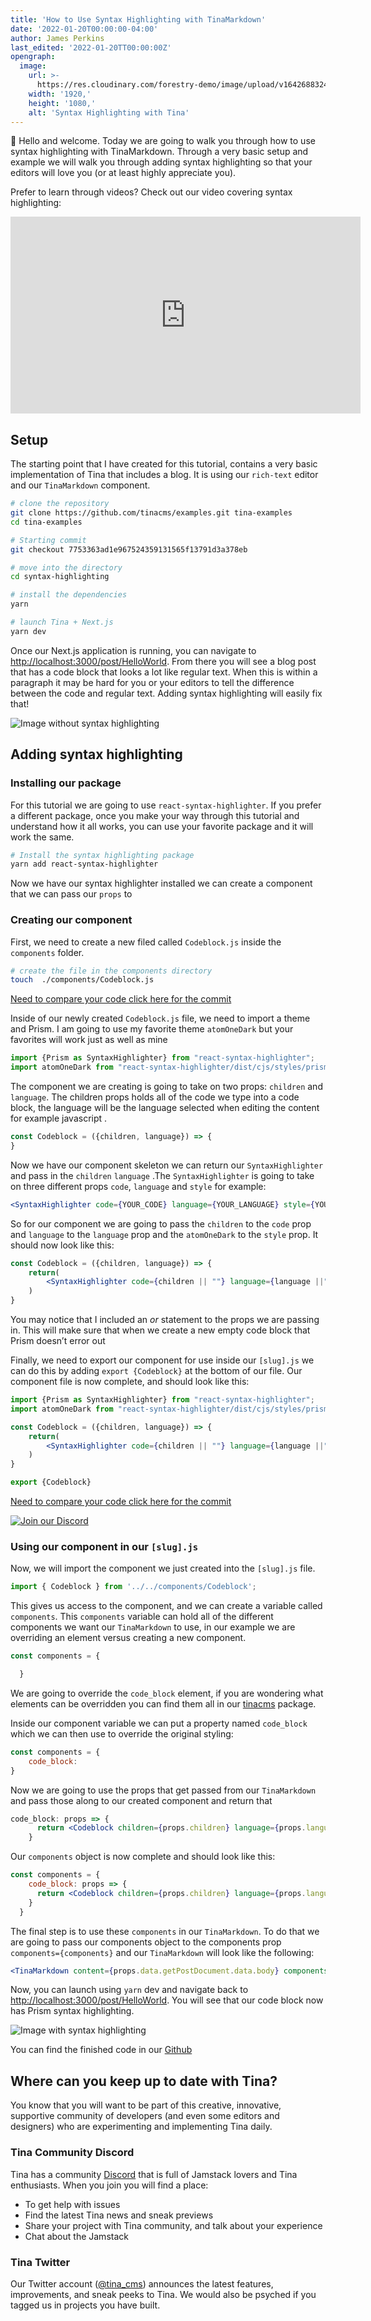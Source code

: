 ```yaml
---
title: 'How to Use Syntax Highlighting with TinaMarkdown'
date: '2022-01-20T00:00:00-04:00'
author: James Perkins
last_edited: '2022-01-20TT00:00:00Z'
opengraph:
  image:
    url: >-
      https://res.cloudinary.com/forestry-demo/image/upload/v1642688324/blog-media/syntax-highlighting-with-tina/syntax-highlight-cover.png
    width: '1920,'
    height: '1080,'
    alt: 'Syntax Highlighting with Tina'
---
```


👋 Hello and welcome. Today we are going to walk you through how to use syntax highlighting with TinaMarkdown. Through a very basic setup and example we will walk you through adding syntax highlighting so that your editors will love you (or at least highly appreciate you).

Prefer to learn through videos? Check out our video covering syntax highlighting:

<iframe width="560" height="315" src="https://www.youtube.com/embed/Qp-7YlGisBM" title="YouTube video player" frameborder="0" allow="accelerometer; autoplay; clipboard-write; encrypted-media; gyroscope; picture-in-picture" allowfullscreen="true"></iframe>

## Setup

The starting point that I have created for this tutorial, contains a very basic implementation of Tina that includes a blog. It is using our `rich-text` editor and our `TinaMarkdown` component. 

```bash
# clone the repository
git clone https://github.com/tinacms/examples.git tina-examples
cd tina-examples

# Starting commit
git checkout 7753363ad1e967524359131565f13791d3a378eb

# move into the directory
cd syntax-highlighting

# install the dependencies 
yarn

# launch Tina + Next.js
yarn dev
```

Once our Next.js application is running, you can navigate to [http://localhost:3000/post/HelloWorld](http://localhost:3000/post/HelloWorld). From there you will see a blog post that has a code block that looks a lot like regular text. When this is within a paragraph it may be hard for you or your editors to tell the difference between the code and regular text. Adding syntax highlighting will easily fix that!

![Image without syntax highlighting](https://res.cloudinary.com/forestry-demo/image/upload/v1642686958/blog-media/syntax-highlighting-with-tina/before-image.webp)

## Adding syntax highlighting

### Installing our package

For this tutorial we are going to use `react-syntax-highlighter`. If you prefer a different package, once you make your way through this tutorial and understand how it all works, you can use your favorite package and it will work the same.

```bash
# Install the syntax highlighting package
yarn add react-syntax-highlighter
```

Now we have our syntax highlighter installed we can create a component that we can pass our `props` to 

### Creating our component

First, we need to create a new filed called `Codeblock.js` inside the `components` folder. 

```bash
# create the file in the components directory
touch  ./components/Codeblock.js
```

[Need to compare your code click here for the commit](https://github.com/tinacms/examples/commit/cdfbe238aa5510ec699f4b5066daf3dfc5fcb5ae)

Inside of our newly created `Codeblock.js` file, we need to import a theme and Prism. I am going to use my favorite theme `atomOneDark` but your favorites will work just as well as mine

```jsx
import {Prism as SyntaxHighlighter} from "react-syntax-highlighter";
import atomOneDark from "react-syntax-highlighter/dist/cjs/styles/prism/material-dark";
```

The component we are creating is going to take on two props: `children` and `language`. The children props holds all of the code we type into a code block, the language will be the language selected when editing the content for example javascript .

```jsx
const Codeblock = ({children, language}) => {
}
```

 Now we have our component skeleton we can return our `SyntaxHighlighter` and pass in the `children` `language` .The `SyntaxHighlighter` is going to take on three different props `code`, `language` and `style` for example:

```jsx
<SyntaxHighlighter code={YOUR_CODE} language={YOUR_LANGUAGE} style={YOUR_THEME}/>
```

So for our component we are going to pass the `children` to the `code` prop and `language` to the `language` prop and the `atomOneDark` to the `style` prop. It should now look like this:

```jsx
const Codeblock = ({children, language}) => {
    return(
        <SyntaxHighlighter code={children || ""} language={language ||"jsx"} style={atomOneDark}/>
    )
}
```

You may notice that I included an _or_ statement to the props we are passing in. This will make sure that when we create a new empty code block that Prism doesn’t error out

Finally, we need to export our component for use inside our `[slug].js` we can do this by adding `export {Codeblock}` at the bottom of our file. Our component file is now complete, and should look like this:

```jsx
import {Prism as SyntaxHighlighter} from "react-syntax-highlighter";
import atomOneDark from "react-syntax-highlighter/dist/cjs/styles/prism/material-dark";

const Codeblock = ({children, language}) => {
    return(
        <SyntaxHighlighter code={children || ""} language={language ||"jsx"} style={atomOneDark}/>
    )
}

export {Codeblock}
```

[Need to compare your code click here for the commit](https://github.com/tinacms/examples/commit/983d80dd7fa07e29fb0d6802d989e40f260fb95d)

[![Join our Discord](https://res.cloudinary.com/forestry-demo/image/upload/v1642688157/blog-media/Join_our_discord.webp)](https://discord.com/invite/zumN63Ybpf)

### Using our component in our `[slug].js`

Now, we will import the component we just created into the `[slug].js` file.

```jsx
import { Codeblock } from '../../components/Codeblock';
```

This gives us access to the component, and we can create a variable called `components`. This `components` variable can hold all of the different components we want our `TinaMarkdown` to use, in our example we are overriding an element versus creating a new component.  

```jsx
const components = {

  }
```

We are going to override the `code_block` element, if you are wondering what elements can be overridden you can find them all in our [tinacms](https://github.com/tinacms/tinacms/blob/main/packages/tinacms/src/rich-text.tsx) package.

Inside our component variable we can put a property named `code_block` which we can then use to override the original styling:

```jsx
const components = {
    code_block: 
}
```

Now we are going to use the props that get passed from our `TinaMarkdown` and pass those along to our created component and return that

```jsx
code_block: props => {
      return <Codeblock children={props.children} language={props.language}/>
    }
```

Our `components` object is now complete and should look like this:

```jsx
const components = {
    code_block: props => {
      return <Codeblock children={props.children} language={props.language}/>
    }
  }
```

The final step is to use these `components` in our `TinaMarkdown`. To do that we are going to pass our components object to the components prop `components={components}` and our `TinaMarkdown` will look like the following:

```jsx
<TinaMarkdown content={props.data.getPostDocument.data.body} components={components}/>
```

Now, you can launch using `yarn` dev and navigate back to [http://localhost:3000/post/HelloWorld](http://localhost:3000/post/HelloWorld). You will see that our code block now has Prism syntax highlighting.

![Image with syntax highlighting](https://res.cloudinary.com/forestry-demo/image/upload/v1642686958/blog-media/syntax-highlighting-with-tina/after-image.webp)

You can find the finished code in our [Github](https://github.com/tinacms/examples/tree/main/syntax-highlighting)

## Where can you keep up to date with Tina?

You know that you will want to be part of this creative, innovative, supportive community of developers (and even some editors and designers) who are experimenting and implementing Tina daily.

### Tina Community Discord

Tina has a community [Discord](https://discord.com/invite/zumN63Ybpf) that is full of Jamstack lovers and Tina enthusiasts. When you join you will find a place:

* To get help with issues
* Find the latest Tina news and sneak previews
* Share your project with Tina community, and talk about your experience
* Chat about the Jamstack

### Tina Twitter

Our Twitter account ([@tina_cms](https://twitter.com/tina_cms)) announces the latest features, improvements, and sneak peeks to Tina. We would also be psyched if you tagged us in projects you have built.
